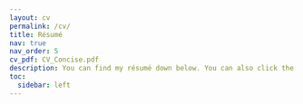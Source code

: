 ```yaml
---
layout: cv
permalink: /cv/
title: Résumé
nav: true
nav_order: 5
cv_pdf: CV_Concise.pdf
description: You can find my résumé down below. You can also click the download button for a slightly more detailed pdf version.
toc:
  sidebar: left
---
```


